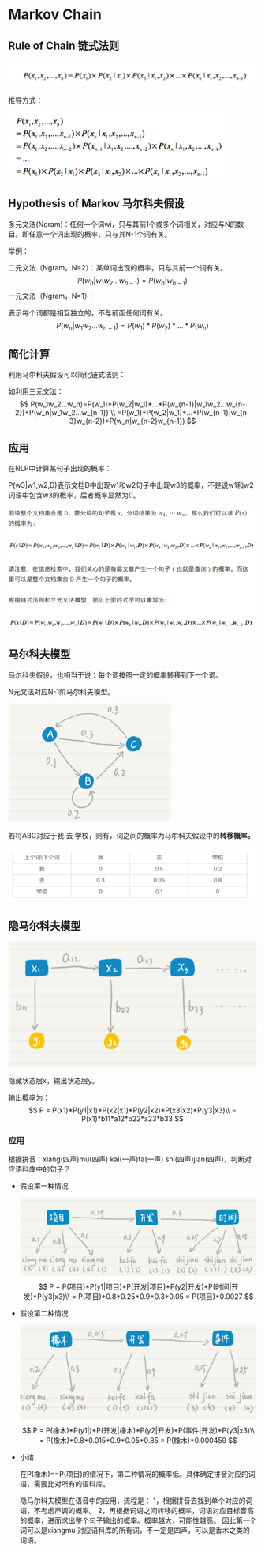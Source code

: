 # Markov Chain

## Rule of Chain 链式法则

![1550495130030](assets/1550495130030.png)

推导方式：

![1550495151587](assets/1550495151587.png)

## Hypothesis of Markov 马尔科夫假设

多元文法(Ngram)：任何一个词wi，只与其前1个或多个词相关，对应与N的数目。即任意一个词出现的概率，只与其N-1个词有关。

举例：

二元文法（Ngram，N=2）：某单词出现的概率，只与其前一个词有关。
$$
P(w_n|w_1w_2...w_{n-1}) =P(w_n|w_{n-1})
$$
一元文法（Ngram，N=1）：

表示每个词都是相互独立的，不与前面任何词有关。
$$
P(w_n|w_1w_2...w_{n-1}) =P(w_1)*P(w_2)*...*P(w_n)
$$

## 简化计算

利用马尔科夫假设可以简化链式法则：

如利用三元文法：
$$
P(w_1w_2...w_n)=P(w_1)*P(w_2|w_1)*...*P(w_{n-1}|w_1w_2...w_{n-2})*P(w_n|w_1w_2...w_{n-1})
\\
=P(w_1)*P(w_2|w_1)*...*P(w_{n-1}|w_{n-3}w_{n-2})*P(w_n|w_{n-2}w_{n-1})
$$

## 应用

在NLP中计算某句子出现的概率：

P(w3|w1,w2,D)表示文档D中出现w1和w2句子中出现w3的概率，不是说w1和w2词语中包含w3的概率，后者概率显然为0。

![1550497169393](assets/1550497169393.png)

## 马尔科夫模型

马尔科夫假设，也相当于说：每个词按照一定的概率转移到下一个词。

N元文法对应N-1阶马尔科夫模型。

![1550757646165](assets/1550757646165.png)

若将ABC对应于我 去 学校，则有，词之间的概率为马尔科夫假设中的**转移概率。**

![1550757673371](assets/1550757673371.png)

## 隐马尔科夫模型

![1550755724866](assets/1550755724866.png)

隐藏状态层x，输出状态层y。

输出概率为：
$$
P = P(x1)*P(y1|x1)*P(x2|x1)*P(y2|x2)*P(x3|x2)*P(y3|x3)\\
= P(x1)*b11*a12*b22*a23*b33
$$

### 应用

根据拼音：xiang(四声)mu(四声)    kai(一声)fa(一声)    shi(四声)jian(四声)，判断对应语料库中的句子？

- 假设第一种情况

  ![1550756831987](assets/1550756831987.png)
  $$
  P = P(项目)*P(y1|项目)*P(开发|项目)*P(y2|开发)*P(时间|开发)*P(y3|x3)\\
  = P(项目)*0.8*0.25*0.9*0.3*0.05 = P(项目)*0.0027
  $$

- 假设第二种情况

  ![1550756910823](assets/1550756910823.png)
  $$
  P = P(橡木)*P(y1|)*P(开发|橡木)*P(y2|开发)*P(事件|开发)*P(y3|x3)\\
  = P(橡木)*0.8*0.015*0.9*0.05*0.85 = P(橡木)*0.000459
  $$
  

- 小结

  在P(橡木)==P(项目)的情况下，第二种情况的概率低。具体确定拼音对应的词语，需要比对所有的语料库。

  隐马尔科夫模型在语音中的应用，流程是：
  1，根据拼音去找到单个对应的词语，不考虑声调的概率。
  2，再根据词语之间转移的概率，词语对应目标音高的概率，进而求出整个句子输出的概率。概率越大，可能性越高。
  因此第一个词可以是xiangmu 对应语料库的所有词，不一定是四声，可以是香木之类的词语。
